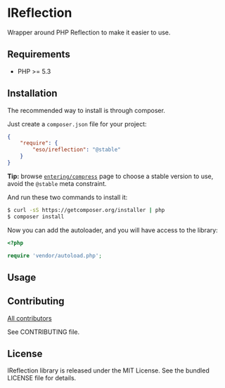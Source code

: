 # IReflection #

Wrapper around PHP Reflection to make it easier to use.

## Requirements ##

* PHP >= 5.3

## Installation ##

The recommended way to install is through composer.

Just create a `composer.json` file for your project:

``` json
{
    "require": {
        "eso/ireflection": "@stable"
    }
}
```

**Tip:** browse [`entering/compress`](https://packagist.org/packages/eso/ireflection) page to choose a stable version to use, avoid the `@stable` meta constraint.

And run these two commands to install it:

```bash
$ curl -sS https://getcomposer.org/installer | php
$ composer install
```

Now you can add the autoloader, and you will have access to the library:

```php
<?php

require 'vendor/autoload.php';
```

## Usage ##

## Contributing ##

[All contributors](https://github.com/ebidtech/compress/contributors)

See CONTRIBUTING file.

## License ##

IReflection library is released under the MIT License. See the bundled LICENSE file for details.

